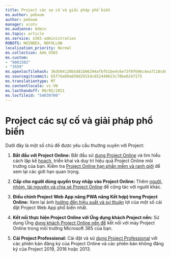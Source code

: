 ```yaml
---
title: Project các sự cố và giải pháp phổ biến
ms.author: pebaum
author: pebaum
manager: scotv
ms.audience: Admin
ms.topic: article
ms.service: o365-administration
ROBOTS: NOINDEX, NOFOLLOW
localization_priority: Normal
ms.collection: Adm_O365
ms.custom:
- "9001502"
- "3559"
ms.openlocfilehash: 36d504120b5d81b06294afbfb1be4c6e73f0f696c4ea7118c6867e56ccb46b70
ms.sourcegitcommit: b5f7da89a650d2915dc652449623c78be6247175
ms.translationtype: MT
ms.contentlocale: vi-VN
ms.lasthandoff: 08/05/2021
ms.locfileid: "54039700"
---
```

# <a name="project-common-issues-and-resolutions"></a>Project các sự cố và giải pháp phổ biến

Dưới đây là một số chủ đề được yêu cầu thường xuyên với Project:

1. **Bắt đầu với Project Online:** Bắt đầu sử [dụng Project Online](https://docs.microsoft.com/ProjectOnline/get-started-with-project-online) và tìm hiểu cách lập kế [hoạch,](https://docs.microsoft.com/projectonline/project-online) triển khai và duy trì hiệu quả Project Online môi trường của bạn.   Kiểm tra [Project Online hạn phần mềm và ranh giới](https://docs.microsoft.com/ProjectOnline/project-online-software-boundaries-and-limits) để xem lại các giới hạn quan trọng.

2. **Cấp cho người dùng quyền truy nhập vào Project Online:** Thêm [người, nhóm, tài nguyên và chia sẻ Project Online](https://docs.microsoft.com/projectonline/step-2-add-people-to-project-online) để cộng tác với người khác. 

3. **Điều chỉnh Project Web App năng PWA năng Kết hợp) trong Project Online:** Xem lại ảnh [hưởng đến hiệu suất và sự thuận](https://docs.microsoft.com/projectonline/tune-project-online-performance) lợi của một số cài đặt Project Web App phổ biến nhất.

4. **Kết nối thực hiện Project Online với Ứng dụng khách Project nền:** Sử dụng Ứng [dụng khách Project Online nền để](https://docs.microsoft.com/projectonline/connect-to-project-online-with-the-project-online-desktop-client) kết nối với máy Project Online trong môi trường Microsoft 365 của bạn. 

5. **Cài Project Professional:** Cài đặt và sử [dụng Project Professional](https://support.office.com/article/install-project-7059249b-d9fe-4d61-ab96-5c5bf435f281) với các phiên bản đăng ký của Project Online và các phiên bản không đăng ký của Project 2019, 2016 hoặc 2013.

